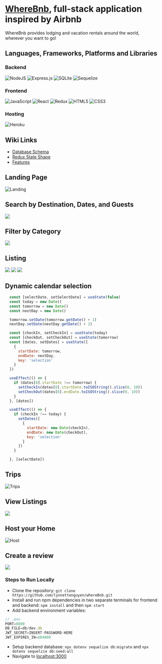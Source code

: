 # [WhereBnb](https://where-bnb-app.herokuapp.com/), full-stack application inspired by Airbnb

WhereBnb provides lodging and vacation rentals around the world, wherever you want to go!

##  Languages, Frameworks, Platforms and Libraries
### Backend
![NodeJS](https://img.shields.io/badge/node.js-6DA55F?style=for-the-badge&logo=node.js&logoColor=white) ![Express.js](https://img.shields.io/badge/express.js-%23404d59.svg?style=for-the-badge&logo=express&logoColor=%2361DAFB) ![SQLite](https://img.shields.io/badge/sqlite-%2307405e.svg?style=for-the-badge&logo=sqlite&logoColor=white) ![Sequelize](https://img.shields.io/badge/Sequelize-52B0E7?style=for-the-badge&logo=Sequelize&logoColor=white)

### Frontend
![JavaScript](https://img.shields.io/badge/javascript-%23323330.svg?style=for-the-badge&logo=javascript&logoColor=%23F7DF1E) ![React](https://img.shields.io/badge/react-%2320232a.svg?style=for-the-badge&logo=react&logoColor=%2361DAFB)  ![Redux](https://img.shields.io/badge/redux-%23593d88.svg?style=for-the-badge&logo=redux&logoColor=white) ![HTML5](https://img.shields.io/badge/html5-%23E34F26.svg?style=for-the-badge&logo=html5&logoColor=white) ![CSS3](https://img.shields.io/badge/css3-%231572B6.svg?style=for-the-badge&logo=css3&logoColor=white) <a href='https://github.com/shivamkapasia0' target="_blank"><img alt='' src='https://img.shields.io/badge/Google_Maps API-100000?style=for-the-badge&logo=&logoColor=FFFFFF&labelColor=34A853&color=34A853'/></a>

### Hosting
![Heroku](https://img.shields.io/badge/heroku-%23430098.svg?style=for-the-badge&logo=heroku&logoColor=white)

## Wiki Links
- [Database Schema](https://github.com/lynnettenguyen/airBnb_project/wiki/Database-Schema)
- [Redux State Shape](https://github.com/lynnettenguyen/airBnb_project/wiki/Redux-State-Shape)
- [Features](https://github.com/lynnettenguyen/airBnb_project/wiki/Features-List)

## Landing Page
![Landing](https://user-images.githubusercontent.com/98368183/192944793-01b2e42f-5a7d-4915-a7e0-790246997c03.png)

## Search by Destination, Dates, and Guests
![](https://user-images.githubusercontent.com/98368183/193676635-fec23e5d-ef32-4338-b74a-832696284fbd.png)

## Filter by Category
![](https://user-images.githubusercontent.com/98368183/192944868-83deea3d-e140-402f-8fcd-c004f3216161.png)

## Listing
![](https://user-images.githubusercontent.com/98368183/196592327-801bba74-e76d-4cc6-b6d5-15690d4594ce.png)
![](https://user-images.githubusercontent.com/98368183/196592354-463287a3-f945-4505-bc4e-4188e04ba55c.png)
![](https://user-images.githubusercontent.com/98368183/196594076-20b369c9-cd49-4043-94ab-18adbd4ab19e.png)

## Dynamic calendar selection
```js
  const [selectDate, setSelectDate] = useState(false)
  const today = new Date()
  const tomorrow = new Date()
  const nextDay = new Date()

  tomorrow.setDate(tomorrow.getDate() + 1)
  nextDay.setDate(nextDay.getDate() + 2)

  const [checkIn, setCheckIn] = useState(today)
  const [checkOut, setCheckOut] = useState(tomorrow)
  const [dates, setDates] = useState([
    {
      startDate: tomorrow,
      endDate: nextDay,
      key: 'selection'
    }
  ])

  useEffect(() => {
    if (dates[0].startDate !== tomorrow) {
      setCheckIn(dates[0].startDate.toISOString().slice(0, 10))
      setCheckOut(dates[0].endDate.toISOString().slice(0, 10))
    }
  }, [dates])

  useEffect(() => {
    if (checkIn !== today) {
      setDates([
        {
          startDate: new Date(checkIn),
          endDate: new Date(checkOut),
          key: 'selection'
        }
      ])
    }

  }, [selectDate])
```

## Trips
![Trips](https://user-images.githubusercontent.com/98368183/194404318-536f2859-a3ac-4499-bbf3-4ac01ef0a743.png)

## View Listings
![](https://user-images.githubusercontent.com/98368183/196592607-b1c04b41-1339-45ca-a175-763700b79d32.png)

## Host your Home
![Host](https://user-images.githubusercontent.com/98368183/182081916-edf00c58-defe-4653-a02e-deceb21b5faa.png)

## Create a review
![](https://user-images.githubusercontent.com/98368183/192949996-328e74ea-e82a-4817-82f9-ae425a012179.png)


### Steps to Run Locally
- Clone the repository: ```git clone https://github.com/lynnettenguyen/whereBnb.git```
- Install and run npm dependencies in two separate terminals for frontend and backend: ```npm install``` and then ```npm start```
- Add backend environment variables:
```js
// .env
PORT=8000
DB_FILE=db/dev.db
JWT_SECRET=INSERT-PASSWORD-HERE
JWT_EXPIRES_IN=604800
```
- Setup backend database: ```npx dotenv sequelize db:migrate``` and ```npx dotenv sequelzie db:seed:all```
- Navigate to [localhost:3000](http://localhost:3000/)
